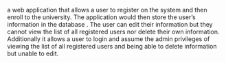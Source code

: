 a web application that allows a user to register on the system and then enroll to the university.
The application would then store the user’s information in the database .
The user can edit their information but they cannot view the list of all registered users nor delete their own information.
Additionally it allows a user to login and assume the admin privileges
of viewing the list of all registered users and being able to delete information but unable to edit. 
